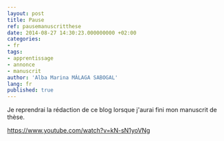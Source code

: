 ```yaml
---
layout: post
title: Pause
ref: pausemanuscritthese
date: 2014-08-27 14:30:23.000000000 +02:00
categories:
- fr
tags:
- apprentissage
- annonce
- manuscrit
author: 'Alba Marina MÁLAGA SABOGAL'
lang: fr
published: true
---
```


Je reprendrai la rédaction de ce blog lorsque j'aurai fini mon manuscrit de thèse.  
  
<https://www.youtube.com/watch?v=kN-sN1yoVNg>
